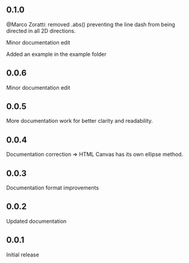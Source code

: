 ## 0.1.0

@Marco Zoratti: removed .abs() preventing the line dash from being directed in all 2D directions.

Minor documentation edit

Added an example in the example folder

## 0.0.6

Minor documentation edit

## 0.0.5

More documentation work for better clarity and readability.

## 0.0.4

Documentation correction => HTML Canvas has its own ellipse method.

## 0.0.3

Documentation format improvements

## 0.0.2

Updated documentation

## 0.0.1

Initial release
